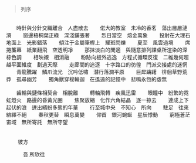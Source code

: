 > 列序
<br />
&emsp;&emsp;時針與分針交織離合&emsp;人盡散去
&emsp;&emsp;偌大的教室&emsp;未冷的香茗&emsp;蕩出層層漣漪
&emsp;&emsp;窗邊梧桐葉正綠&emsp;深淺鋪張著
&emsp;&emsp;烈日當空&emsp;熔金萬象
&emsp;&emsp;投射在大理石地面上&emsp;光影錯落
&emsp;&emsp;傾注于金屬筆桿上&emsp;耀斑閃爍
&emsp;&emsp;夏至&emsp;風雲過境
&emsp;&emsp;席捲簾幕&emsp;紙業翻飛&emsp;空透明凈
&emsp;&emsp;那抹淡白的閒適&emsp;與隨意排列課桌所渲染的深棕色調
&emsp;&emsp;相映襯&emsp;相消融
&emsp;&emsp;粉跡向板外逃逸&emsp;方程式循環反復&emsp;二維幾何超越平面維度&emsp;劃過天際
&emsp;&emsp;走廊間的追逐&emsp;十字路口的彷徨&emsp;門派交接處的迷惘
&emsp;&emsp;青龍騰躍&emsp;鱗爪流光&emsp;沉吟低嘯&emsp;潛行落澗平原
&emsp;&emsp;巨犀躊躇&emsp;徘徊草野荒莽&emsp;孤尋幽芳
&emsp;&emsp;獨角獸穿梭輪迴&emsp;在遙遠的記憶中&emsp;悲鳴永恆的虛無<br />
<br />
&emsp;&emsp;齒輪與鏈條相契合&emsp;相脫離
&emsp;&emsp;轉軸飛轉&emsp;疾風迅雷
&emsp;&emsp;眼瞳中&emsp;紛繁的霓虹燈火&emsp;路邊的昏黃光圈
&emsp;&emsp;焦聚放縮&emsp;化作六角結晶&emsp;逐一掠去
&emsp;&emsp;連成上下起伏的浪&emsp;迸出繽紛多態的年華
&emsp;&emsp;行至城中央&emsp;不知心&emsp;所向
&emsp;&emsp;駐足&emsp;往來絡繹不絕
&emsp;&emsp;春秋更替&emsp;瞬息萬變
&emsp;&emsp;仰首&emsp;銀河蜿蜒&emsp;星辰悸動
&emsp;&emsp;窮極蒼茫宙域&emsp;無所寄託&emsp;無所守望<br />
<br />
<br />
&emsp;&emsp; 彼方

&emsp;&emsp;&emsp; 吾   所欣往
